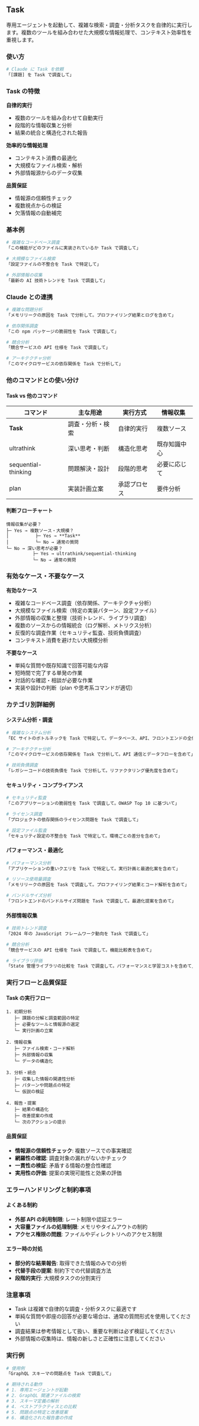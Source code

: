 ## Task

専用エージェントを起動して、複雑な検索・調査・分析タスクを自律的に実行します。複数のツールを組み合わせた大規模な情報処理で、コンテキスト効率性を重視します。

### 使い方

```bash
# Claude に Task を依頼
「[課題] を Task で調査して」
```

### Task の特徴

**自律的実行**
- 複数のツールを組み合わせて自動実行
- 段階的な情報収集と分析
- 結果の統合と構造化された報告

**効率的な情報処理**
- コンテキスト消費の最適化
- 大規模なファイル検索・解析
- 外部情報源からのデータ収集

**品質保証**
- 情報源の信頼性チェック
- 複数視点からの検証
- 欠落情報の自動補完

### 基本例

```bash
# 複雑なコードベース調査
「この機能がどのファイルに実装されているか Task で調査して」

# 大規模なファイル検索
「設定ファイルの不整合を Task で特定して」

# 外部情報の収集
「最新の AI 技術トレンドを Task で調査して」
```

### Claude との連携

```bash
# 複雑な問題分析
「メモリリークの原因を Task で分析して。プロファイリング結果とログを含めて」

# 依存関係調査
「この npm パッケージの脆弱性を Task で調査して」

# 競合分析
「競合サービスの API 仕様を Task で調査して」

# アーキテクチャ分析
「このマイクロサービスの依存関係を Task で分析して」
```

### 他のコマンドとの使い分け

#### Task vs 他のコマンド

| コマンド | 主な用途 | 実行方式 | 情報収集 |
|---------|---------|----------|----------|
| **Task** | 調査・分析・検索 | 自律的実行 | 複数ソース |
| ultrathink | 深い思考・判断 | 構造化思考 | 既存知識中心 |
| sequential-thinking | 問題解決・設計 | 段階的思考 | 必要に応じて |
| plan | 実装計画立案 | 承認プロセス | 要件分析 |

#### 判断フローチャート

```
情報収集が必要？
├─ Yes → 複数ソース・大規模？
│          ├─ Yes → **Task**
│          └─ No → 通常の質問
└─ No → 深い思考が必要？
          ├─ Yes → ultrathink/sequential-thinking
          └─ No → 通常の質問
```

### 有効なケース・不要なケース

**有効なケース**
- 複雑なコードベース調査（依存関係、アーキテクチャ分析）
- 大規模なファイル検索（特定の実装パターン、設定ファイル）
- 外部情報の収集と整理（技術トレンド、ライブラリ調査）
- 複数のソースからの情報統合（ログ解析、メトリクス分析）
- 反復的な調査作業（セキュリティ監査、技術負債調査）
- コンテキスト消費を避けたい大規模分析

**不要なケース**
- 単純な質問や既存知識で回答可能な内容
- 短時間で完了する単発の作業
- 対話的な確認・相談が必要な作業
- 実装や設計の判断（plan や思考系コマンドが適切）

### カテゴリ別詳細例

#### システム分析・調査
```bash
# 複雑なシステム分析
「EC サイトのボトルネックを Task で特定して。データベース、API、フロントエンドの全体を調査」

# アーキテクチャ分析
「このマイクロサービスの依存関係を Task で分析して。API 通信とデータフローを含めて」

# 技術負債調査
「レガシーコードの技術負債を Task で分析して。リファクタリング優先度を含めて」
```

#### セキュリティ・コンプライアンス
```bash
# セキュリティ監査
「このアプリケーションの脆弱性を Task で調査して。OWASP Top 10 に基づいて」

# ライセンス調査
「プロジェクトの依存関係のライセンス問題を Task で調査して」

# 設定ファイル監査
「セキュリティ設定の不整合を Task で特定して。環境ごとの差分を含めて」
```

#### パフォーマンス・最適化
```bash
# パフォーマンス分析
「アプリケーションの重いクエリを Task で特定して。実行計画と最適化案を含めて」

# リソース使用量調査
「メモリリークの原因を Task で調査して。プロファイリング結果とコード解析を含めて」

# バンドルサイズ分析
「フロントエンドのバンドルサイズ問題を Task で調査して。最適化提案を含めて」
```

#### 外部情報収集
```bash
# 技術トレンド調査
「2024 年の JavaScript フレームワーク動向を Task で調査して」

# 競合分析
「競合サービスの API 仕様を Task で調査して。機能比較表を含めて」

# ライブラリ評価
「State 管理ライブラリの比較を Task で調査して。パフォーマンスと学習コストを含めて」
```

### 実行フローと品質保証

#### Task の実行フロー
```
1. 初期分析
   ├─ 課題の分解と調査範囲の特定
   ├─ 必要なツールと情報源の選定
   └─ 実行計画の立案

2. 情報収集
   ├─ ファイル検索・コード解析
   ├─ 外部情報の収集
   └─ データの構造化

3. 分析・統合
   ├─ 収集した情報の関連性分析
   ├─ パターンや問題点の特定
   └─ 仮説の検証

4. 報告・提案
   ├─ 結果の構造化
   ├─ 改善提案の作成
   └─ 次のアクションの提示
```

#### 品質保証
- **情報源の信頼性チェック**: 複数ソースでの事実確認
- **網羅性の確認**: 調査対象の漏れがないかチェック
- **一貫性の検証**: 矛盾する情報の整合性確認
- **実用性の評価**: 提案の実現可能性と効果の評価

### エラーハンドリングと制約事項

#### よくある制約
- **外部 API の利用制限**: レート制限や認証エラー
- **大容量ファイルの処理制限**: メモリやタイムアウトの制約
- **アクセス権限の問題**: ファイルやディレクトリへのアクセス制限

#### エラー時の対処
- **部分的な結果報告**: 取得できた情報のみでの分析
- **代替手段の提案**: 制約下での代替調査方法
- **段階的実行**: 大規模タスクの分割実行

### 注意事項

- Task は複雑で自律的な調査・分析タスクに最適です
- 単純な質問や即座の回答が必要な場合は、通常の質問形式を使用してください
- 調査結果は参考情報として扱い、重要な判断は必ず検証してください
- 外部情報の収集時は、情報の新しさと正確性に注意してください

### 実行例

```bash
# 使用例
「GraphQL スキーマの問題点を Task で調査して」

# 期待される動作
# 1. 専用エージェントが起動
# 2. GraphQL 関連ファイルの検索
# 3. スキーマ定義の解析
# 4. ベストプラクティスとの比較
# 5. 問題点の特定と改善提案
# 6. 構造化された報告書の作成
```